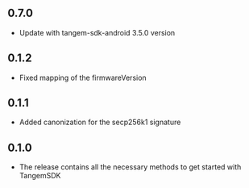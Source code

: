 ## 0.7.0

* Update with tangem-sdk-android 3.5.0 version

## 0.1.2

* Fixed mapping of the firmwareVersion

## 0.1.1

* Added canonization for the secp256k1 signature 

## 0.1.0

* The release contains all the necessary methods to get started with TangemSDK

